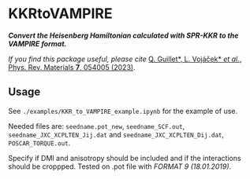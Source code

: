 # KKRtoVAMPIRE

**<i>Convert the Heisenberg Hamiltonian calculated with SPR-KKR to the VAMPIRE format.</i>**

_If you find this package useful, please cite_ [Q. Guillet*, L. Vojáček* _et al._, Phys. Rev. Materials **7**, 054005 (2023)](https://journals.aps.org/prmaterials/abstract/10.1103/PhysRevMaterials.7.054005).

## Usage

See `./examples/KKR_to_VAMPIRE_example.ipynb` for the example of use.

Needed files are: `seedname.pot_new`, `seedname_SCF.out`, `seedname_JXC_XCPLTEN_Jij.dat` and `seedname_JXC_XCPLTEN_Dij.dat`, `POSCAR_TORQUE.out`.

Specify if DMI and anisotropy should be included and if the interactions should be croppped. Tested on .pot file with  _FORMAT     9 (18.01.2019)_.
